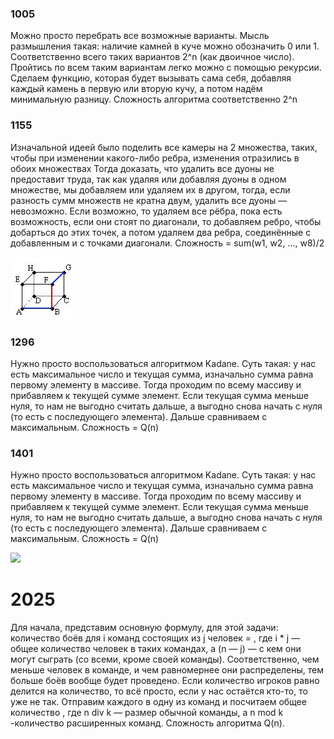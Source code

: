 ### 1005

Можно просто перебрать все возможные варианты. Мысль размышления такая: наличие камней в куче можно обозначить 0 или 1. Соответственно всего таких вариантов 2^n (как двоичное число). Пройтись по всем таким вариантам легко можно с помощью рекурсии. Сделаем функцию, которая будет вызывать сама себя, добавляя каждый камень в первую или вторую кучу, а потом надём минимальную разницу.
Сложность алгоритма соответственно 2^n

### 1155

Изначальной идеей было поделить все камеры на 2 множества, таких, чтобы при изменении какого-либо ребра,  изменения отразились в обоих множествах Тогда доказать, что удалить все дуоны не предоставит труда, так как удаляя или добавляя дуоны в одном множестве, мы добавляем или удаляем их в другом, тогда, если разность сумм множеств не кратна двум, удалить все дуоны — невозможно. Если возможно, то удаляем все рёбра, пока есть возможность, если они стоят по диагонали, то добавляем ребро, чтобы добарться до этих точек, а потом удаляем два ребра, соединённые с добавленным и с точками диагонали.
Сложность = sum(w1, w2, …, w8)/2

![](/images/1.jpg)

### 1296

Нужно просто воспользоваться алгоритмом Kadane. Суть такая: у нас есть максимальное число и текущая сумма, изначально сумма равна первому элементу в массиве. Тогда проходим по всему массиву и прибавляем к текущей сумме элемент. Если текущая сумма меньше нуля, то нам не выгодно считать дальше, а выгодно снова начать с нуля (то есть с последующего элемента). Дальше сравниваем с максимальным.
Сложность = Q(n)

### 1401

Нужно просто воспользоваться алгоритмом Kadane. Суть такая: у нас есть максимальное число и текущая сумма, изначально сумма равна первому элементу в массиве. Тогда проходим по всему массиву и прибавляем к текущей сумме элемент. Если текущая сумма меньше нуля, то нам не выгодно считать дальше, а выгодно снова начать с нуля (то есть с последующего элемента). Дальше сравниваем с максимальным.
Сложность = Q(n)

![](/images/2.jpg)

# 2025

Для начала, представим основную формулу, для этой задачи: количество боёв для i команд состоящих из j человек = , где i * j — общее количество человек в таких командах, а (n — j) — с кем они могут сыграть (со всеми, кроме своей команды). Соответственно, чем меньше человек в команде, и чем равномернее они распределены, тем больше боёв вообще будет проведено. Если количество игроков равно делится на количество, то всё просто, если у нас остаётся кто-то, то уже не так. Отправим каждого в одну из команд и посчитаем общее количество , где n div k — размер обычной команды, а n mod k -количество расширенных команд.
Сложность алгоритма Q(n).